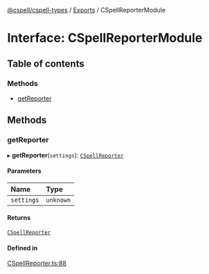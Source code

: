 [@cspell/cspell-types](../README.md) / [Exports](../modules.md) / CSpellReporterModule

# Interface: CSpellReporterModule

## Table of contents

### Methods

- [getReporter](CSpellReporterModule.md#getreporter)

## Methods

### getReporter

▸ **getReporter**(`settings`): [`CSpellReporter`](CSpellReporter.md)

#### Parameters

| Name | Type |
| :------ | :------ |
| `settings` | `unknown` |

#### Returns

[`CSpellReporter`](CSpellReporter.md)

#### Defined in

[CSpellReporter.ts:88](https://github.com/streetsidesoftware/cspell/blob/59a0fe3/packages/cspell-types/src/CSpellReporter.ts#L88)
